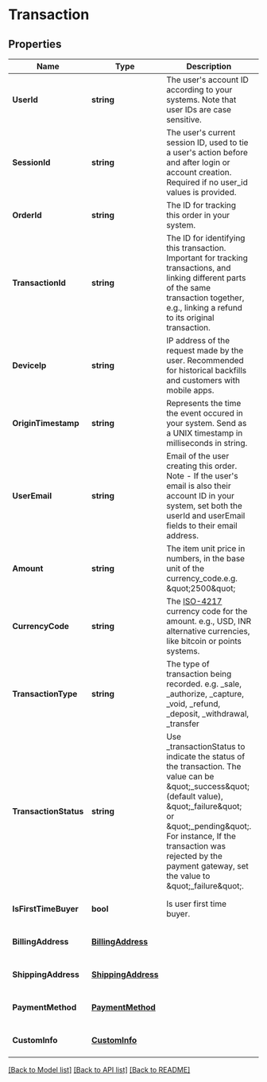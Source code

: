 # Transaction

## Properties
Name | Type | Description | Notes
------------ | ------------- | ------------- | -------------
**UserId** | **string** | The user&#39;s account ID according to your systems. Note that user IDs are case sensitive. | [optional] [default to null]
**SessionId** | **string** | The user&#39;s current session ID, used to tie a user&#39;s action before and after login or account creation. Required if no user_id values is provided. | [optional] [default to null]
**OrderId** | **string** | The ID for tracking this order in your system. | [default to null]
**TransactionId** | **string** | The ID for identifying this transaction. Important for tracking transactions, and linking different parts of the same transaction together, e.g., linking a refund to its original transaction. | [optional] [default to null]
**DeviceIp** | **string** | IP address of the request made by the user. Recommended for historical backfills and customers with mobile apps. | [optional] [default to null]
**OriginTimestamp** | **string** | Represents the time the event occured in your system. Send as a UNIX timestamp in milliseconds in string. | [optional] [default to null]
**UserEmail** | **string** | Email of the user creating this order. Note - If the user&#39;s email is also their account ID in your system, set both the userId and userEmail fields to their email address. | [optional] [default to null]
**Amount** | **string** | The item unit price in numbers, in the base unit of the currency_code.e.g. \&quot;2500\&quot; | [optional] [default to null]
**CurrencyCode** | **string** | The [ISO-4217](http://en.wikipedia.org/wiki/ISO_4217) currency code for the amount. e.g., USD, INR alternative currencies, like bitcoin or points systems. | [optional] [default to null]
**TransactionType** | **string** | The type of transaction being recorded. e.g. _sale, _authorize, _capture, _void, _refund, _deposit, _withdrawal, _transfer | [optional] [default to null]
**TransactionStatus** | **string** | Use _transactionStatus to indicate the status of the transaction. The value can be \&quot;_success\&quot; (default value), \&quot;_failure\&quot; or \&quot;_pending\&quot;. For instance, If the transaction was rejected by the payment gateway, set the value to \&quot;_failure\&quot;. | [default to null]
**IsFirstTimeBuyer** | **bool** | Is user first time buyer. | [optional] [default to null]
**BillingAddress** | [**BillingAddress**](BillingAddress.md) |  | [optional] [default to null]
**ShippingAddress** | [**ShippingAddress**](ShippingAddress.md) |  | [optional] [default to null]
**PaymentMethod** | [**PaymentMethod**](PaymentMethod.md) |  | [optional] [default to null]
**CustomInfo** | [**CustomInfo**](CustomInfo.md) |  | [optional] [default to null]

[[Back to Model list]](../README.md#documentation-for-models) [[Back to API list]](../README.md#documentation-for-api-endpoints) [[Back to README]](../README.md)


